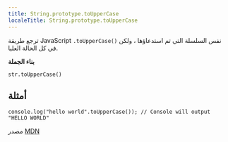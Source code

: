 ```yaml
---
title: String.prototype.toUpperCase
localeTitle: String.prototype.toUpperCase
---
```

ترجع طريقة JavaScript `.toUpperCase()` نفس السلسلة التي تم استدعاؤها ، ولكن في كل الحالة العليا.

**بناء الجملة**

 `str.toUpperCase() 
` 

## أمثلة

 `console.log("hello world".toUpperCase()); // Console will output "HELLO WORLD" 
` 

مصدر [MDN](https://developer.mozilla.org/en-US/docs/Web/JavaScript/Reference/Global_Objects/String/toUpperCase)